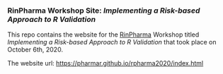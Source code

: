 ### RinPharma Workshop Site: _Implementing a Risk-based Approach to R Validation_

This repo contains the website for the [RinPharma](https://rinpharma.com) Workshop titled _Implementing a Risk-based Approach to R Validation_ that took place on October 6th, 2020.

The website url: https://pharmar.github.io/rpharma2020/index.html